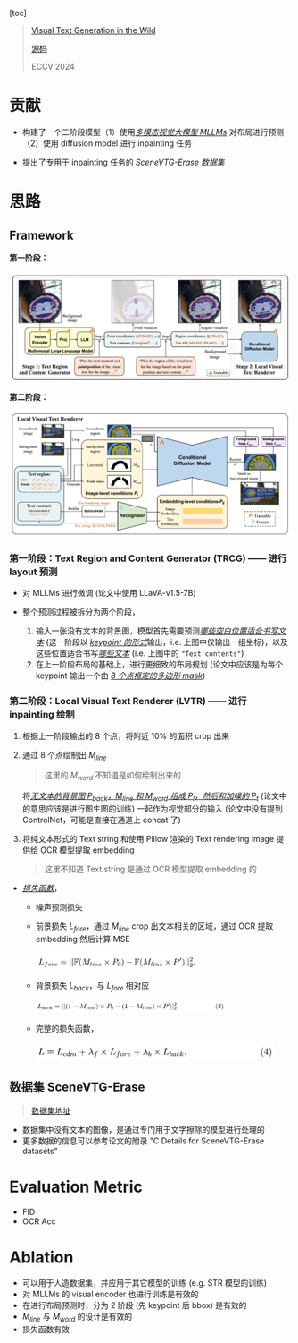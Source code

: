 [toc]

> [Visual Text Generation in the Wild](https://arxiv.org/abs/2407.14138)
>
> [源码](https://github.com/AlibabaResearch/AdvancedLiterateMachinery/tree/main/AIGC/SceneVTG#visual-text-generation-in-the-wild)
>
> ECCV 2024

# 贡献

- 构建了一个二阶段模型（1）使用<u>*多模态视觉大模型 MLLMs*</u> 对布局进行预测（2）使用 diffusion model 进行 inpainting 任务

- 提出了专用于 inpainting 任务的 <u>*SceneVTG-Erase 数据集*</u>





# 思路

## Framework

**第一阶段：**

<img src="assets/image-20250217100553203.png" alt="image-20250217100553203" style="zoom:60%;" />

**第二阶段：**

<img src="assets/image-20250217100615365.png" alt="image-20250217100615365" style="zoom:55%;" />

### 第一阶段：Text Region and Content Generator (TRCG) —— 进行 layout 预测

- 对 MLLMs 进行微调 (论文中使用 LLaVA-v1.5-7B)

- 整个预测过程被拆分为两个阶段，
  1. 输入一张没有文本的背景图，模型首先需要预测<u>*哪些空白位置适合书写文本*</u> (这一阶段以 <u>*keypoint 的形式*</u>输出，i.e. 上图中仅输出一组坐标)，以及这些位置适合书写<u>*哪些文本*</u> (i.e. 上图中的 `"Text contents"`)
  2. 在上一阶段布局的基础上，进行更细致的布局规划 (论文中应该是为每个 keypoint 输出一个由 <u>*8 个点框定的多边形 mask*</u>)

### 第二阶段：Local Visual Text Renderer (LVTR) —— 进行 inpainting 绘制

1. 根据上一阶段输出的 8 个点，将附近 10% 的面积 crop 出来

2. 通过 8 个点绘制出 $M_{line}$

   > 这里的 $M_{word}$ 不知道是如何绘制出来的

   将<u>*无文本的背景图 $P_{back}$，$M_{line}$ 和 $M_{word}$ 组成 $P_l$，然后和加噪的 $P_t$*</u> (论文中的意思应该是进行图生图的训练) 一起作为视觉部分的输入 (论文中没有提到 ControlNet，可能是直接在通道上 concat 了)

3. 将纯文本形式的 Text string 和使用 Pillow 渲染的 Text rendering image 提供给 OCR 模型提取 embedding

   > 这里不知道 Text string 是通过 OCR 模型提取 embedding 的

- <u>*损失函数*</u>，

  - 噪声预测损失

  - 前景损失 $L_{fore}$，通过 $M_{line}$ crop 出文本相关的区域，通过 OCR 提取 embedding 然后计算 MSE

    <img src="assets/image-20250217171159808.png" alt="image-20250217171159808" style="zoom:50%;" />

  - 背景损失 $L_{back}$，与 $L_{fore}$ 相对应

    <img src="assets/image-20250217171603189.png" alt="image-20250217171603189" style="zoom: 33%;" />

  - 完整的损失函数，

    <img src="assets/image-20250217171707998.png" alt="image-20250217171707998" style="zoom:50%;" />



## 数据集 SceneVTG-Erase

> [数据集地址](https://www.modelscope.cn/datasets/Kpillow/SceneVTG-Erase)

- 数据集中没有文本的图像，是通过专门用于文字擦除的模型进行处理的
- 更多数据的信息可以参考论文的附录 "C Details for SceneVTG-Erase datasets"



# Evaluation Metric

- FID
- OCR Acc





# Ablation

- 可以用于人造数据集，并应用于其它模型的训练 (e.g. STR 模型的训练)
- 对 MLLMs 的 visual encoder 也进行训练是有效的
- 在进行布局预测时，分为 2 阶段 (先 keypoint 后 bbox) 是有效的
- $M_{line}$ 与 $M_{word}$ 的设计是有效的
- 损失函数有效



